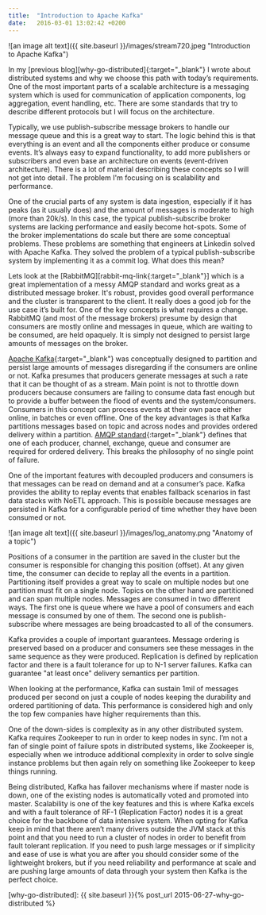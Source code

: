 ```yaml
---
title:  "Introduction to Apache Kafka"
date:   2016-03-01 13:02:42 +0200
---
```

![an image alt text]({{ site.baseurl }}/images/stream720.jpeg "Introduction to Apache Kafka")

In my [previous blog][why-go-distributed]{:target="_blank"} I wrote about distributed systems and why we choose this path with today’s requirements. One of the most important parts of a scalable architecture is a messaging system which is used for communication of application components, log aggregation, event handling, etc. There are some standards that try to describe different protocols but I will focus on the architecture.

Typically, we use publish-subscribe message brokers to handle our message queue and this is a great way to start. The logic behind this is that everything is an event and all the components either produce or consume events. It’s always easy to expand functionality, to add more publishers or subscribers and even base an architecture on events (event-driven architecture). There is a lot of material describing these concepts so I will not get into detail. The problem I'm focusing on is scalability and performance.

One of the crucial parts of any system is data ingestion, especially if it has peaks (as it usually does) and the amount of messages is moderate to high (more than 20k/s). In this case, the typical publish-subscribe broker systems are lacking performance and easily become hot-spots. Some of the broker implementations do scale but there are some conceptual problems. These problems are something that engineers at Linkedin solved with Apache Kafka. They solved the problem of a typical publish-subscribe system by implementing it as a commit log. What does this mean?

Lets look at the [RabbitMQ][rabbit-mq-link{:target="_blank"}] which is a great implementation of a messy AMQP standard and works great as a distributed message broker. It's robust, provides good overall performance and the cluster is transparent to the client. It really does a good job for the use case it’s built for. One of the key concepts is what requires a change. RabbitMQ (and most of the message brokers) presume by design that consumers are mostly online and messages in queue, which are waiting to be consumed, are held opaquely. It is simply not designed to persist large amounts of messages on the broker.

[Apache Kafka][apache-kafka-link]{:target="_blank"} was conceptually designed to partition and persist large amounts of messages disregarding if the consumers are online or not. Kafka presumes that producers generate messages at such a rate that it can be thought of as a stream. Main point is not to throttle down producers because consumers are failing to consume data fast enough but to provide a buffer between the flood of events and the system/consumers. Consumers in this concept can process events at their own pace either online, in batches or even offline. One of the key advantages is that Kafka partitions messages based on topic and across nodes and provides ordered delivery within a partition. [AMQP standard][amqp-standard-link]{:target="_blank"} defines that one of each producer, channel, exchange, queue and consumer are required for ordered delivery. This breaks the philosophy of no single point of failure.

One of the important features with decoupled producers and consumers is that messages can be read on demand and at a consumer’s pace. Kafka provides the ability to replay events that enables fallback scenarios in fast data stacks with NoETL approach. This is possible because messages are persisted in Kafka for a configurable period of time whether they have been consumed or not.

![an image alt text]({{ site.baseurl }}/images/log_anatomy.png "Anatomy of a topic")

Positions of a consumer in the partition are saved in the cluster but the consumer is responsible for changing this position (offset). At any given time, the consumer can decide to replay all the events in a partition. Partitioning itself provides a great way to scale on multiple nodes but one partition must fit on a single node. Topics on the other hand are partitioned and can span multiple nodes. Messages are consumed in two different ways. The first one is queue where we have a pool of consumers and each message is consumed by one of them. The second one is publish-subscribe where messages are being broadcasted to all of the consumers.

Kafka provides a couple of important guarantees. Message ordering is preserved based on a producer and consumers see these messages in the same sequence as they were produced. Replication is defined by replication factor and there is a fault tolerance for up to N-1 server failures. Kafka can guarantee "at least once" delivery semantics per partition.

When looking at the performance, Kafka can sustain 1mil of messages produced per second on just a couple of nodes keeping the durability and ordered partitioning of data. This performance is considered high and only the top few companies have higher requirements than this.

One of the down-sides is complexity as in any other distributed system. Kafka requires Zookeeper to run in order to keep nodes in sync. I’m not a fan of single point of failure spots in distributed systems, like Zookeeper is, especially when we introduce additional complexity in order to solve single instance problems but then again rely on something like Zookeeper to keep things running.

Being distributed, Kafka has failover mechanisms where if master node is down, one of the existing nodes is automatically voted and promoted into master. Scalability is one of the key features and this is where Kafka excels and with a fault tolerance of RF-1 (Replication Factor) nodes it is a great choice for the backbone of data intensive system. When opting for Kafka keep in mind that there aren’t many drivers outside the JVM stack at this point and that you need to run a cluster of nodes in order to benefit from fault tolerant replication. If you need to push large messages or if simplicity and ease of use is what you are after you should consider some of the lightweight brokers, but if you need reliability and performance at scale and are pushing large amounts of data through your system then Kafka is the perfect choice.

[rabbit-mq-link]: https://www.rabbitmq.com/
[apache-kafka-link]: http://kafka.apache.org/
[amqp-standard-link]: https://www.amqp.org/
[why-go-distributed]: {{ site.baseurl }}{% post_url 2015-06-27-why-go-distributed %}
